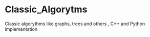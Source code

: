 # Classic_Algorytms
Classic algorythms like graphs, trees and others , C++ and Python implementation
